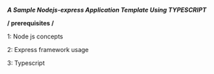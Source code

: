 **_A Sample Nodejs-express Application Template Using TYPESCRIPT_**

**/ prerequisites /**

1: Node js concepts

2: Express framework usage

3: Typescript



